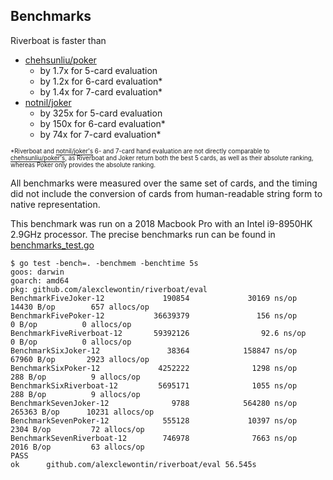 ## Benchmarks

Riverboat is faster than  
- [chehsunliu/poker](http://github.com/chehsunliu/poker)
    - by 1.7x for 5-card evaluation
    - by 1.2x for 6-card evaluation*
    - by 1.4x for 7-card evaluation*
- [notnil/joker](http://github.com/notnil/joker/hand)
    - by 325x for 5-card evaluation
    - by 150x for 6-card evaluation*
    - by 74x for 7-card evaluation*

<sup><sub>*Riverboat and [notnil/joker's](http://github.com/notnil/joker/hand) 6- and 7-card hand evaluation are not directly comparable to [chehsunliu/poker's](http://github.com/chehsunliu/poker), as Riverboat and Joker return both the best 5 cards, as well as their absolute ranking, whereas Poker only provides the absolute ranking.

All benchmarks were measured over the same set of cards, and the timing did not include the conversion of cards from human-readable string form to native representation.

This benchmark was run on a 2018 Macbook Pro with an Intel i9-8950HK 2.9GHz processor. The precise benchmarks run can be found in [benchmarks_test.go](./benchmarks_test.go)
```shell
$ go test -bench=. -benchmem -benchtime 5s
goos: darwin
goarch: amd64
pkg: github.com/alexclewontin/riverboat/eval
BenchmarkFiveJoker-12             190854             30169 ns/op           14430 B/op        657 allocs/op
BenchmarkFivePoker-12           36639379               156 ns/op               0 B/op          0 allocs/op
BenchmarkFiveRiverboat-12       59392126                92.6 ns/op             0 B/op          0 allocs/op
BenchmarkSixJoker-12               38364            158847 ns/op           67960 B/op       2923 allocs/op
BenchmarkSixPoker-12             4252222              1298 ns/op             288 B/op          9 allocs/op
BenchmarkSixRiverboat-12         5695171              1055 ns/op             288 B/op          9 allocs/op
BenchmarkSevenJoker-12              9788            564280 ns/op          265363 B/op      10231 allocs/op
BenchmarkSevenPoker-12            555128             10397 ns/op            2304 B/op         72 allocs/op
BenchmarkSevenRiverboat-12        746978              7663 ns/op            2016 B/op         63 allocs/op
PASS
ok      github.com/alexclewontin/riverboat/eval 56.545s
                                                              
```
